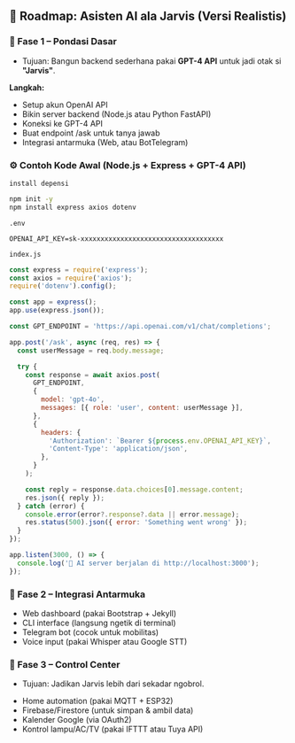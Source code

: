 ## 🧭 Roadmap: Asisten AI ala Jarvis (Versi Realistis)

### 🧱 Fase 1 – Pondasi Dasar

* Tujuan: Bangun backend sederhana pakai **GPT-4 API** untuk jadi otak si **"Jarvis"**.

**Langkah:**
- Setup akun OpenAI API
- Bikin server backend (Node.js atau Python FastAPI)
- Koneksi ke GPT-4 API
- Buat endpoint /ask untuk tanya jawab
- Integrasi antarmuka (Web, atau BotTelegram)

### ⚙️ Contoh Kode Awal (Node.js + Express + GPT-4 API)

`install depensi`
```bash
npm init -y
npm install express axios dotenv
```

`.env`
```env
OPENAI_API_KEY=sk-xxxxxxxxxxxxxxxxxxxxxxxxxxxxxxxxxxxx
```

`index.js`
```js
const express = require('express');
const axios = require('axios');
require('dotenv').config();

const app = express();
app.use(express.json());

const GPT_ENDPOINT = 'https://api.openai.com/v1/chat/completions';

app.post('/ask', async (req, res) => {
  const userMessage = req.body.message;

  try {
    const response = await axios.post(
      GPT_ENDPOINT,
      {
        model: 'gpt-4o',
        messages: [{ role: 'user', content: userMessage }],
      },
      {
        headers: {
          'Authorization': `Bearer ${process.env.OPENAI_API_KEY}`,
          'Content-Type': 'application/json',
        },
      }
    );

    const reply = response.data.choices[0].message.content;
    res.json({ reply });
  } catch (error) {
    console.error(error?.response?.data || error.message);
    res.status(500).json({ error: 'Something went wrong' });
  }
});

app.listen(3000, () => {
  console.log('🧠 AI server berjalan di http://localhost:3000');
});
```

### 🔗 Fase 2 – Integrasi Antarmuka

- Web dashboard (pakai Bootstrap + Jekyll)
- CLI interface (langsung ngetik di terminal)
- Telegram bot (cocok untuk mobilitas)
- Voice input (pakai Whisper atau Google STT)

### 🔌 Fase 3 – Control Center

* Tujuan: Jadikan Jarvis lebih dari sekadar ngobrol.

- Home automation (pakai MQTT + ESP32)
- Firebase/Firestore (untuk simpan & ambil data)
- Kalender Google (via OAuth2)
- Kontrol lampu/AC/TV (pakai IFTTT atau Tuya API)